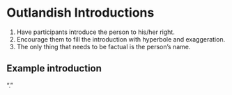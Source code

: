 # Outlandish Introductions

1. Have participants introduce the person to his/her right.
2. Encourage them to fill the introduction with hyperbole and exaggeration.
3. The only thing that needs to be factual is the person’s name.

## Example introduction

“.”

